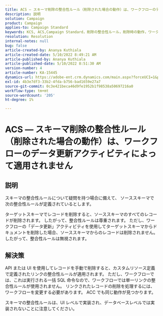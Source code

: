 ```yaml
---
title: ACS — スキーマ削除の整合性ルール（削除された場合の動作）は、ワークフローのデータ更新アクティビティによって適用されません
description: 説明
solution: Campaign
product: Campaign
applies-to: Campaign Standard
keywords: KCS, ACS,Campaign Standard，削除の整合性ルール，削除時の動作，ワークフロー，データを更新
resolution: Resolution
internal-notes: null
bug: false
article-created-by: Ananya Kuthiala
article-created-date: 5/10/2022 8:49:21 AM
article-published-by: Ananya Kuthiala
article-published-date: 5/10/2022 8:51:30 AM
version-number: 4
article-number: KA-15445
dynamics-url: https://adobe-ent.crm.dynamics.com/main.aspx?forceUCI=1&pagetype=entityrecord&etn=knowledgearticle&id=01894013-3ed0-ec11-a7b5-0022480a8e40
exl-id: 4b3e7df3-33b2-4fda-b756-bad1659e27a7
source-git-commit: 0c3e421beca46d9fe1952b1f98538a50697216a0
workflow-type: tm+mt
source-wordcount: '205'
ht-degree: 1%

---
```


# ACS — スキーマ削除の整合性ルール（削除された場合の動作）は、ワークフローのデータ更新アクティビティによって適用されません

## 説明


スキーマの整合性ルールについて疑問を持つ場合に備えて、 ソーススキーマで次の整合性ルールが定義されているとします。



ターゲットスキーマでレコードを削除すると、ソーススキーマのすべてのレコードが削除されます。 したがって、整合性ルールは尊重されます。 ただし、ワークフローの「データ更新」アクティビティを使用してターゲットスキーマからドキュメントを削除した場合、ソーススキーマからのレコードは削除されません。 したがって、整合性ルールは無視されます。


## 解決策


API または UI を使用してレコードを手動で削除すると、カスタムリソース定義で定義されたリンクの整合性ルールが適用されます。 ただし、ワークフローでは、これは実行される一括 SQL 命令なので、ワークフローでは単一リンクの整合性ルールが使用されません。 リンクされたレコードの削除を処理するには、ワークフローを変更する必要があります。 ACC でも同じ動作が見つかります。

スキーマの整合性ルールは、UI レベルで実装され、データベースレベルでは実装されないことに注意してください。
